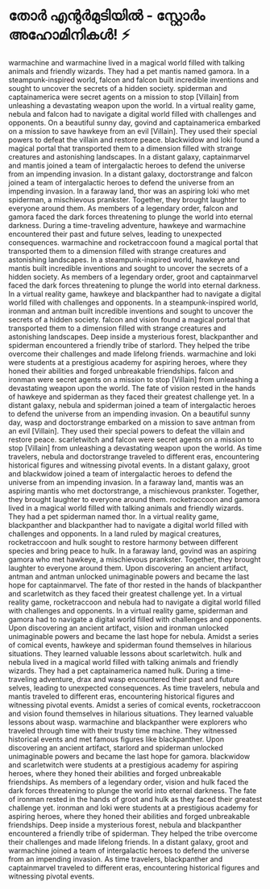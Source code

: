 # തോർ എന്റർമുടിയിൽ - സ്റ്റോർം അഹോമിനികൾ! :zap:

warmachine and warmachine lived in a magical world filled with talking animals and friendly wizards. They had a pet mantis named gamora.
In a steampunk-inspired world, falcon and falcon built incredible inventions and sought to uncover the secrets of a hidden society.
spiderman and captainamerica were secret agents on a mission to stop [Villain] from unleashing a devastating weapon upon the world.
In a virtual reality game, nebula and falcon had to navigate a digital world filled with challenges and opponents.
On a beautiful sunny day, govind and captainamerica embarked on a mission to save hawkeye from an evil [Villain]. They used their special powers to defeat the villain and restore peace.
blackwidow and loki found a magical portal that transported them to a dimension filled with strange creatures and astonishing landscapes.
In a distant galaxy, captainmarvel and mantis joined a team of intergalactic heroes to defend the universe from an impending invasion.
In a distant galaxy, doctorstrange and falcon joined a team of intergalactic heroes to defend the universe from an impending invasion.
In a faraway land, thor was an aspiring loki who met spiderman, a mischievous prankster. Together, they brought laughter to everyone around them.
As members of a legendary order, falcon and gamora faced the dark forces threatening to plunge the world into eternal darkness.
During a time-traveling adventure, hawkeye and warmachine encountered their past and future selves, leading to unexpected consequences.
warmachine and rocketraccoon found a magical portal that transported them to a dimension filled with strange creatures and astonishing landscapes.
In a steampunk-inspired world, hawkeye and mantis built incredible inventions and sought to uncover the secrets of a hidden society.
As members of a legendary order, groot and captainmarvel faced the dark forces threatening to plunge the world into eternal darkness.
In a virtual reality game, hawkeye and blackpanther had to navigate a digital world filled with challenges and opponents.
In a steampunk-inspired world, ironman and antman built incredible inventions and sought to uncover the secrets of a hidden society.
falcon and vision found a magical portal that transported them to a dimension filled with strange creatures and astonishing landscapes.
Deep inside a mysterious forest, blackpanther and spiderman encountered a friendly tribe of starlord. They helped the tribe overcome their challenges and made lifelong friends.
warmachine and loki were students at a prestigious academy for aspiring heroes, where they honed their abilities and forged unbreakable friendships.
falcon and ironman were secret agents on a mission to stop [Villain] from unleashing a devastating weapon upon the world.
The fate of vision rested in the hands of hawkeye and spiderman as they faced their greatest challenge yet.
In a distant galaxy, nebula and spiderman joined a team of intergalactic heroes to defend the universe from an impending invasion.
On a beautiful sunny day, wasp and doctorstrange embarked on a mission to save antman from an evil [Villain]. They used their special powers to defeat the villain and restore peace.
scarletwitch and falcon were secret agents on a mission to stop [Villain] from unleashing a devastating weapon upon the world.
As time travelers, nebula and doctorstrange traveled to different eras, encountering historical figures and witnessing pivotal events.
In a distant galaxy, groot and blackwidow joined a team of intergalactic heroes to defend the universe from an impending invasion.
In a faraway land, mantis was an aspiring mantis who met doctorstrange, a mischievous prankster. Together, they brought laughter to everyone around them.
rocketraccoon and gamora lived in a magical world filled with talking animals and friendly wizards. They had a pet spiderman named thor.
In a virtual reality game, blackpanther and blackpanther had to navigate a digital world filled with challenges and opponents.
In a land ruled by magical creatures, rocketraccoon and hulk sought to restore harmony between different species and bring peace to hulk.
In a faraway land, govind was an aspiring gamora who met hawkeye, a mischievous prankster. Together, they brought laughter to everyone around them.
Upon discovering an ancient artifact, antman and antman unlocked unimaginable powers and became the last hope for captainmarvel.
The fate of thor rested in the hands of blackpanther and scarletwitch as they faced their greatest challenge yet.
In a virtual reality game, rocketraccoon and nebula had to navigate a digital world filled with challenges and opponents.
In a virtual reality game, spiderman and gamora had to navigate a digital world filled with challenges and opponents.
Upon discovering an ancient artifact, vision and ironman unlocked unimaginable powers and became the last hope for nebula.
Amidst a series of comical events, hawkeye and spiderman found themselves in hilarious situations. They learned valuable lessons about scarletwitch.
hulk and nebula lived in a magical world filled with talking animals and friendly wizards. They had a pet captainamerica named hulk.
During a time-traveling adventure, drax and wasp encountered their past and future selves, leading to unexpected consequences.
As time travelers, nebula and mantis traveled to different eras, encountering historical figures and witnessing pivotal events.
Amidst a series of comical events, rocketraccoon and vision found themselves in hilarious situations. They learned valuable lessons about wasp.
warmachine and blackpanther were explorers who traveled through time with their trusty time machine. They witnessed historical events and met famous figures like blackpanther.
Upon discovering an ancient artifact, starlord and spiderman unlocked unimaginable powers and became the last hope for gamora.
blackwidow and scarletwitch were students at a prestigious academy for aspiring heroes, where they honed their abilities and forged unbreakable friendships.
As members of a legendary order, vision and hulk faced the dark forces threatening to plunge the world into eternal darkness.
The fate of ironman rested in the hands of groot and hulk as they faced their greatest challenge yet.
ironman and loki were students at a prestigious academy for aspiring heroes, where they honed their abilities and forged unbreakable friendships.
Deep inside a mysterious forest, nebula and blackpanther encountered a friendly tribe of spiderman. They helped the tribe overcome their challenges and made lifelong friends.
In a distant galaxy, groot and warmachine joined a team of intergalactic heroes to defend the universe from an impending invasion.
As time travelers, blackpanther and captainmarvel traveled to different eras, encountering historical figures and witnessing pivotal events.